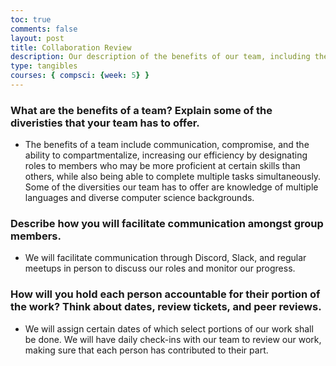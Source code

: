 ```yaml
---
toc: true
comments: false
layout: post
title: Collaboration Review
description: Our description of the benefits of our team, including the skills we have and goals we hope to accomplish
type: tangibles
courses: { compsci: {week: 5} }
---
```


### What are the benefits of a team? Explain some of the diveristies that your team has to offer.

- The benefits of a team include communication, compromise, and the ability to compartmentalize, increasing our efficiency by designating roles to members who may be more proficient at certain skills than others, while also being able to complete multiple tasks simultaneously. Some of the diversities our team has to offer are knowledge of multiple languages and diverse computer science backgrounds.

### Describe how you will facilitate communication amongst group members.

- We will facilitate communication through Discord, Slack, and regular meetups in person to discuss our roles and monitor our progress.

### How will you hold each person accountable for their portion of the work? Think about dates, review tickets, and peer reviews.

- We will assign certain dates of which select portions of our work shall be done. We will have daily check-ins with our team to review our work, making sure that each person has contributed to their part.